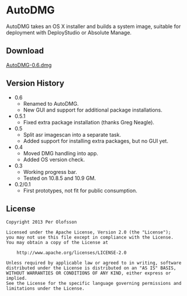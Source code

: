 AutoDMG
=======

AutoDMG takes an OS X installer and builds a system image, suitable for deployment with DeployStudio or Absolute Manage.


Download
--------

[AutoDMG-0.6.dmg](https://github.com/MagerValp/AutoDMG/releases/tag/v0.6)


Version History
---------------

* 0.6
    * Renamed to AutoDMG.
    * New GUI and support for additional package installations.
* 0.5.1
    * Fixed extra package installation (thanks Greg Neagle).
* 0.5
    * Split asr imagescan into a separate task.
    * Added support for installing extra packages, but no GUI yet.
* 0.4
    * Moved DMG handling into app.
    * Added OS version check.
* 0.3
	* Working progress bar.
	* Tested on 10.8.5 and 10.9 GM.
* 0.2/0.1
	* First prototypes, not fit for public consumption.


License
-------

    Copyright 2013 Per Olofsson
    
    Licensed under the Apache License, Version 2.0 (the "License");
    you may not use this file except in compliance with the License.
    You may obtain a copy of the License at
    
        http://www.apache.org/licenses/LICENSE-2.0
    
    Unless required by applicable law or agreed to in writing, software
    distributed under the License is distributed on an "AS IS" BASIS,
    WITHOUT WARRANTIES OR CONDITIONS OF ANY KIND, either express or implied.
    See the License for the specific language governing permissions and
    limitations under the License.
